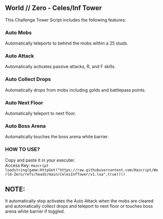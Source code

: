 ## World // Zero - Celes/Inf Tower

This Challenge Tower Script includes the following features:

### Auto Mobs
Automatically teleports to behind the mobs within a 25 studs.

### Auto Attack
Automatically activates passive attacks, R, and F skills. 

### Auto Collect Drops
Automatically drops from mobs including golds and battlepass points.

### Auto Next Floor
Automatically teleport to next floor.

### Auto Boss Arena
Automatically touches the boss arena white barrier.

### HOW TO USE?
Copy and paste it in your executer.<br>
Access Key: ```Hazcript```<br>
```loadstring(game:HttpGet("https://raw.githubusercontent.com/Hazcript/World-Zero/refs/heads/main/CelesInfTower/v1.lua",true))()```

## NOTE:
It automatically stop activates the Auto Attack when the mobs are cleared and automatically collect drops and teleport to next floor or touches boss arena white barrier if toggled.

